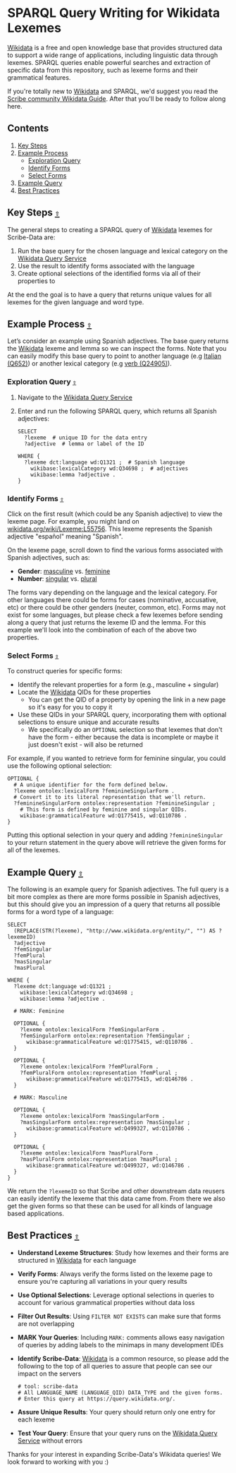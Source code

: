 # SPARQL Query Writing for Wikidata Lexemes

[Wikidata](https://www.wikidata.org/) is a free and open knowledge base that provides structured data to support a wide range of applications, including linguistic data through lexemes. SPARQL queries enable powerful searches and extraction of specific data from this repository, such as lexeme forms and their grammatical features.

If you're totally new to [Wikidata](https://www.wikidata.org/) and SPARQL, we'd suggest you read the [Scribe community Wikidata Guide](https://github.com/scribe-org/Organization/blob/main/WIKIDATAGUIDE.md). After that you'll be ready to follow along here.

<a id="contents"></a>

## **Contents**

1. [Key Steps](#key-steps)
2. [Example Process](#example-process)
   - [Exploration Query](#exploration-query)
   - [Identify Forms](#identify-forms)
   - [Select Forms](#select-forms)
3. [Example Query](#example-query)
4. [Best Practices](#best-practices)

<a id="key-steps"></a>

## Key Steps [`⇧`](#contents)

The general steps to creating a SPARQL query of [Wikidata](https://www.wikidata.org/) lexemes for Scribe-Data are:

1. Run the base query for the chosen language and lexical category on the [Wikidata Query Service](https://query.wikidata.org)
2. Use the result to identify forms associated with the language
3. Create optional selections of the identified forms via all of their properties to

At the end the goal is to have a query that returns unique values for all lexemes for the given language and word type.

<a id="example-process"></a>

## Example Process [`⇧`](#contents)

Let’s consider an example using Spanish adjectives. The base query returns the [Wikidata](https://www.wikidata.org/) lexeme and lemma so we can inspect the forms. Note that you can easily modify this base query to point to another language (e.g [Italian (Q652)](https://www.wikidata.org/wiki/Q652)) or another lexical category (e.g [verb (Q24905)](<](https://www.wikidata.org/wiki/Q652)>)).

<a id="exploration-query"></a>

### Exploration Query [`⇧`](#contents)

1. Navigate to the [Wikidata Query Service](https://query.wikidata.org)
2. Enter and run the following SPARQL query, which returns all Spanish adjectives:

   ```sparql
   SELECT
     ?lexeme  # unique ID for the data entry
     ?adjective  # lemma or label of the ID

   WHERE {
     ?lexeme dct:language wd:Q1321 ;  # Spanish language
       wikibase:lexicalCategory wd:Q34698 ;  # adjectives
       wikibase:lemma ?adjective .
   }
   ```

<a id="identify-forms"></a>

### Identify Forms [`⇧`](#contents)

Click on the first result (which could be any Spanish adjective) to view the lexeme page. For example, you might land on [wikidata.org/wiki/Lexeme:L55756](https://wikidata.org/wiki/Lexeme:L55756). This lexeme represents the Spanish adjective "español" meaning "Spanish".

On the lexeme page, scroll down to find the various forms associated with Spanish adjectives, such as:

- **Gender**: [masculine](https://www.wikidata.org/wiki/Q499327) vs. [feminine](https://www.wikidata.org/wiki/Q1775415)
- **Number**: [singular](https://www.wikidata.org/wiki/Q110786) vs. [plural](https://www.wikidata.org/wiki/Q146786)

The forms vary depending on the language and the lexical category. For other languages there could be forms for cases (nominative, accusative, etc) or there could be other genders (neuter, common, etc). Forms may not exist for some languages, but please check a few lexemes before sending along a query that just returns the lexeme ID and the lemma. For this example we'll look into the combination of each of the above two properties.

<a id="select-forms"></a>

### Select Forms [`⇧`](#contents)

To construct queries for specific forms:

- Identify the relevant properties for a form (e.g., masculine + singular)
- Locate the [Wikidata](https://www.wikidata.org/) QIDs for these properties
  - You can get the QID of a property by opening the link in a new page so it's easy for you to copy it
- Use these QIDs in your SPARQL query, incorporating them with optional selections to ensure unique and accurate results
  - We specifically do an `OPTIONAL` selection so that lexemes that don't have the form - either because the data is incomplete or maybe it just doesn't exist - will also be returned

For example, if you wanted to retrieve form for feminine singular, you could use the following optional selection:

```sparql
OPTIONAL {
  # A unique identifier for the form defined below.
  ?lexeme ontolex:lexicalForm ?feminineSingularForm .
  # Convert it to its literal representation that we'll return.
  ?feminineSingularForm ontolex:representation ?feminineSingular ;
    # This form is defined by feminine and singular QIDs.
    wikibase:grammaticalFeature wd:Q1775415, wd:Q110786 .
}
```

Putting this optional selection in your query and adding `?feminineSingular` to your return statement in the query above will retrieve the given forms for all of the lexemes.

<a id="example-query"></a>

## Example Query [`⇧`](#contents)

The following is an example query for Spanish adjectives. The full query is a bit more complex as there are more forms possible in Spanish adjectives, but this should give you an impression of a query that returns all possible forms for a word type of a language:

```sparql
SELECT
  (REPLACE(STR(?lexeme), "http://www.wikidata.org/entity/", "") AS ?lexemeID)
  ?adjective
  ?femSingular
  ?femPlural
  ?masSingular
  ?masPlural

WHERE {
  ?lexeme dct:language wd:Q1321 ;
    wikibase:lexicalCategory wd:Q34698 ;
    wikibase:lemma ?adjective .

  # MARK: Feminine

  OPTIONAL {
    ?lexeme ontolex:lexicalForm ?femSingularForm .
    ?femSingularForm ontolex:representation ?femSingular ;
      wikibase:grammaticalFeature wd:Q1775415, wd:Q110786 .
  }

  OPTIONAL {
    ?lexeme ontolex:lexicalForm ?femPluralForm .
    ?femPluralForm ontolex:representation ?femPlural ;
      wikibase:grammaticalFeature wd:Q1775415, wd:Q146786 .
  }

  # MARK: Masculine

  OPTIONAL {
    ?lexeme ontolex:lexicalForm ?masSingularForm .
    ?masSingularForm ontolex:representation ?masSingular ;
      wikibase:grammaticalFeature wd:Q499327, wd:Q110786 .
  }

  OPTIONAL {
    ?lexeme ontolex:lexicalForm ?masPluralForm .
    ?masPluralForm ontolex:representation ?masPlural ;
      wikibase:grammaticalFeature wd:Q499327, wd:Q146786 .
  }
}
```

We return the `?lexemeID` so that Scribe and other downstream data reusers can easily identify the lexeme that this data came from. From there we also get the given forms so that these can be used for all kinds of language based applications.

<a id="best-practices"></a>

## Best Practices [`⇧`](#contents)

- **Understand Lexeme Structures**: Study how lexemes and their forms are structured in [Wikidata](https://www.wikidata.org/) for each language
- **Verify Forms**: Always verify the forms listed on the lexeme page to ensure you're capturing all variations in your query results
- **Use Optional Selections**: Leverage optional selections in queries to account for various grammatical properties without data loss
- **Filter Out Results**: Using `FILTER NOT EXISTS` can make sure that forms are not overlapping
- **MARK Your Queries**: Including `MARK:` comments allows easy navigation of queries by adding labels to the minimaps in many development IDEs
- **Identify Scribe-Data**: [Wikidata](https://www.wikidata.org/) is a common resource, so please add the following to the top of all queries to assure that people can see our impact on the servers

  ```
  # tool: scribe-data
  # All LANGUAGE_NAME (LANGUAGE_QID) DATA_TYPE and the given forms.
  # Enter this query at https://query.wikidata.org/.
  ```

- **Assure Unique Results**: Your query should return only one entry for each lexeme
- **Test Your Query**: Ensure that your query runs on the [Wikidata Query Service](https://query.wikidata.org) without errors

Thanks for your interest in expanding Scribe-Data's Wikidata queries! We look forward to working with you :)
